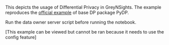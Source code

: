 This depicts the usage of Differential Privacy in GreyNSights. The example reproduces the <a href="https://github.com/OpenMined/PyDP/tree/dev/examples/Tutorial_1-carrots_demo">official example</a> of base DP package PyDP.

Run the data owner server script before running the notebook.

[This example can be viewed but cannot be ran because it needs to use the config feature]
